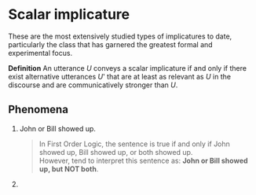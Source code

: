 # Scalar implicature 

These are the most extensively studied types of implicatures to date, particularly the class that has garnered the greatest formal and experimental focus.

**Definition** An utterance *U* conveys a scalar implicature if and only if there exist alternative utterances *U*' that are at least as relevant as *U* in the discourse and are communicatively stronger than *U*.

## Phenomena

1. John or Bill showed up.

   > In First Order Logic, the sentence is true if and only if John showed up, Bill showed up, or both showed up. <br>
   > However, tend to interpret this sentence as: **John or Bill showed up, but NOT both**.

 2. 
